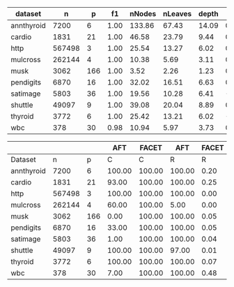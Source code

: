 | dataset | n | p | f1 | nNodes | nLeaves | depth | Q | J |
|---------|---|---|----|--------|---------|-------|---|---|
| annthyroid | 7200 | 6 | 1.00 | 133.86 | 67.43 | 14.09 | 0.00 | 1.00 |
| cardio | 1831 | 21 | 1.00 | 46.58 | 23.79 | 9.44 | 0.07 | 0.58 |
| http | 567498 | 3 | 1.00 | 25.54 | 13.27 | 6.02 | 0.00 | 0.93 |
| mulcross | 262144 | 4 | 1.00 | 10.38 | 5.69 | 3.11 | 0.00 | 0.59 |
| musk | 3062 | 166 | 1.00 | 3.52 | 2.26 | 1.23 | 0.00 | 0.03 |
| pendigits | 6870 | 16 | 1.00 | 32.02 | 16.51 | 6.63 | 0.02 | 0.49 |
| satimage | 5803 | 36 | 1.00 | 19.56 | 10.28 | 6.41 | -0.00 | 0.17 |
| shuttle | 49097 | 9 | 1.00 | 39.08 | 20.04 | 8.89 | 0.00 | 0.78 |
| thyroid | 3772 | 6 | 1.00 | 25.42 | 13.21 | 6.02 | -0.03 | 0.78 |
| wbc | 378 | 30 | 0.98 | 10.94 | 5.97 | 3.73 | 0.15 | 0.12 |


|            |       |     | AFT    | FACET  | AFT   | FACET | AFT   | FACET | AFT   | FACET  |
| ---------- | ----- | --- | ------ | ------ | ----- | ----- | ----- | ----- | ----- | ------ |
| Dataset    | n     | p   | C      | C      | R     | R     | L     | L     | D     | D      |
| annthyroid | 7200 | 6 | 100.00 | 100.00 | 100.00 | 0.20 | 0.71 | 6.83 | 1.48 | 1.25 | 2.19 | 0.66 | 0.41 | 0.50 |
| cardio | 1831 | 21 | 93.00 | 100.00 | 100.00 | 0.25 | 2.69 | 11.13 | 1.91 | 1.54 | 4.93 | 7.72 | 2.72 | 3.67 |
| http | 567498 | 3 | 100.00 | 100.00 | 100.00 | 0.00 | 0.01 | 0.02 | 1.89 | 1.57 | 2.01 | 8.75 | 7.09 | 7.49 |
| mulcross | 262144 | 4 | 60.00 | 100.00 | 5.00 | 0.00 | 0.02 | 0.01 | 1.70 | 1.54 | 3.00 | 120.21 | 112.30 | 142.92 |
| musk | 3062 | 166 | 0.00 | 100.00 | 100.00 | 0.05 | 1.61 | 0.78 | nan | 11.03 | 6.43 | nan | 7.87 | 4.14 |
| pendigits | 6870 | 16 | 33.00 | 100.00 | 100.00 | 0.05 | 0.73 | 3.00 | 2.54 | 1.62 | 5.59 | 19.52 | 10.21 | 17.98 |
| satimage | 5803 | 36 | 1.00 | 100.00 | 100.00 | 0.04 | 0.83 | 1.41 | 3.00 | 2.46 | 7.43 | 12.44 | 3.84 | 6.38 |
| shuttle | 49097 | 9 | 100.00 | 100.00 | 97.00 | 0.01 | 0.10 | 0.28 | 1.62 | 1.42 | 4.02 | 0.60 | 0.41 | 37.75 |
| thyroid | 3772 | 6 | 100.00 | 100.00 | 100.00 | 0.07 | 1.28 | 3.38 | 2.14 | 1.71 | 2.46 | 4.29 | 3.31 | 3.59 |
| wbc | 378 | 30 | 7.00 | 100.00 | 100.00 | 0.48 | 12.88 | 12.38 | 1.83 | 3.91 | 7.73 | 6.01 | 6.01 | 6.54 |
